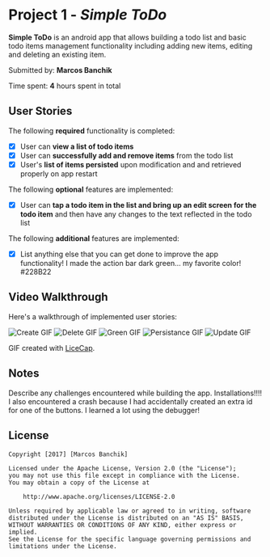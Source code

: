 # Project 1 - *Simple ToDo*

**Simple ToDo** is an android app that allows building a todo list and basic todo items management functionality including adding new items, editing and deleting an existing item.

Submitted by: **Marcos Banchik**

Time spent: **4** hours spent in total

## User Stories

The following **required** functionality is completed:

* [x] User can **view a list of todo items**
* [x] User can **successfully add and remove items** from the todo list
* [x] User's **list of items persisted** upon modification and and retrieved properly on app restart

The following **optional** features are implemented:

* [x] User can **tap a todo item in the list and bring up an edit screen for the todo item** and then have any changes to the text reflected in the todo list

The following **additional** features are implemented:

* [x] List anything else that you can get done to improve the app functionality!
I made the action bar dark green... my favorite color! #228B22
## Video Walkthrough

Here's a walkthrough of implemented user stories:

![Create GIF](DeleteReal.gif)
![Delete GIF](DeleteReal.gif)
![Green GIF](DeleteReal.gif)
![Persistance GIF](DeleteReal.gif)
![Update GIF](DeleteReal.gif)

GIF created with [LiceCap](http://www.cockos.com/licecap/).

## Notes

Describe any challenges encountered while building the app.
Installations!!!! I also encountered a crash because I had accidentally created an extra id for one of the buttons. I learned a lot using the debugger!

## License

    Copyright [2017] [Marcos Banchik]

    Licensed under the Apache License, Version 2.0 (the "License");
    you may not use this file except in compliance with the License.
    You may obtain a copy of the License at

        http://www.apache.org/licenses/LICENSE-2.0

    Unless required by applicable law or agreed to in writing, software
    distributed under the License is distributed on an "AS IS" BASIS,
    WITHOUT WARRANTIES OR CONDITIONS OF ANY KIND, either express or implied.
    See the License for the specific language governing permissions and
    limitations under the License.
